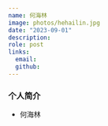 ```yaml
---
name: 何海林
image: photos/hehailin.jpg
date: "2023-09-01"
description: 
role: post
links:
  email: 
  github: 
---
```


### 个人简介

- 何海林
